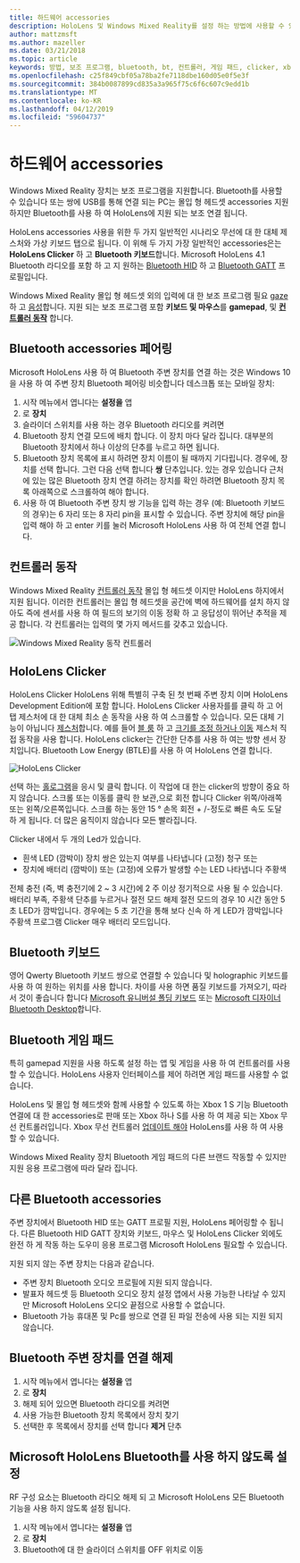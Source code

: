 ```yaml
---
title: 하드웨어 accessories
description: HoloLens 및 Windows Mixed Reality를 설정 하는 방법에 사용할 수 있는 보조 프로그램의 형식을 설명 합니다.
author: mattzmsft
ms.author: mazeller
ms.date: 03/21/2018
ms.topic: article
keywords: 방법, 보조 프로그램, bluetooth, bt, 컨트롤러, 게임 패드, clicker, xbox
ms.openlocfilehash: c25f849cbf05a78ba2fe7118dbe160d05e0f5e3f
ms.sourcegitcommit: 384b0087899cd835a3a965f75c6f6c607c9edd1b
ms.translationtype: MT
ms.contentlocale: ko-KR
ms.lasthandoff: 04/12/2019
ms.locfileid: "59604737"
---
```

# <a name="hardware-accessories"></a>하드웨어 accessories

Windows Mixed Reality 장치는 보조 프로그램을 지원합니다. Bluetooth를 사용할 수 있습니다 또는 쌍에 USB를 통해 연결 되는 PC는 몰입 형 헤드셋 accessories 지원 하지만 Bluetooth를 사용 하 여 HoloLens에 지원 되는 보조 연결 됩니다.

HoloLens accessories 사용을 위한 두 가지 일반적인 시나리오 무선에 대 한 대체 제스처와 가상 키보드 탭으로 됩니다. 이 위해 두 가지 가장 일반적인 accessories은는 **HoloLens Clicker** 하 고 **Bluetooth 키보드**합니다. Microsoft HoloLens 4.1 Bluetooth 라디오를 포함 하 고 지 원하는 [Bluetooth HID](https://en.wikipedia.org/wiki/List_of_Bluetooth_profiles#Human_Interface_Device_Profile_.28HID.29) 하 고 [Bluetooth GATT](https://en.wikipedia.org/wiki/List_of_Bluetooth_profiles#Generic_Attribute_Profile_.28GATT.29) 프로필입니다.

Windows Mixed Reality 몰입 형 헤드셋 외의 입력에 대 한 보조 프로그램 필요 [gaze](gaze.md) 하 고 [음성](voice-input.md)합니다. 지원 되는 보조 프로그램 포함 **키보드 및 마우스**를 **gamepad**, 및  **[컨트롤러 동작](motion-controllers.md)** 합니다.

## <a name="pairing-bluetooth-accessories"></a>Bluetooth accessories 페어링

Microsoft HoloLens 사용 하 여 Bluetooth 주변 장치를 연결 하는 것은 Windows 10을 사용 하 여 주변 장치 Bluetooth 페어링 비슷합니다 데스크톱 또는 모바일 장치:
1. 시작 메뉴에서 엽니다는 **설정을** 앱
2. 로 **장치**
3. 슬라이더 스위치를 사용 하는 경우 Bluetooth 라디오를 켜려면
4. Bluetooth 장치 연결 모드에 배치 합니다. 이 장치 마다 달라 집니다. 대부분의 Bluetooth 장치에서 하나 이상의 단추를 누르고 하면 됩니다.
5. Bluetooth 장치 목록에 표시 하려면 장치 이름이 될 때까지 기다립니다. 경우에, 장치를 선택 합니다. 그런 다음 선택 합니다 **쌍** 단추입니다. 있는 경우 있습니다 근처에 있는 많은 Bluetooth 장치 연결 하려는 장치를 확인 하려면 Bluetooth 장치 목록 아래쪽으로 스크롤하여 해야 합니다.
6. 사용 하 여 Bluetooth 주변 장치 쌍 기능을 입력 하는 경우 (예: Bluetooth 키보드의 경우)는 6 자리 또는 8 자리 pin을 표시할 수 있습니다. 주변 장치에 해당 pin을 입력 해야 하 고 enter 키를 눌러 Microsoft HoloLens 사용 하 여 전체 연결 합니다.

## <a name="motion-controllers"></a>컨트롤러 동작

Windows Mixed Reality [컨트롤러 동작](motion-controllers.md) 몰입 형 헤드셋 이지만 HoloLens 하지에서 지원 됩니다. 이러한 컨트롤러는 몰입 형 헤드셋을 공간에 벽에 하드웨어를 설치 하지 않아도 즉에 센서를 사용 하 여 필드의 보기의 이동 정확 하 고 응답성이 뛰어난 추적을 제공 합니다. 각 컨트롤러는 입력의 몇 가지 메서드를 갖추고 있습니다.

![Windows Mixed Reality 동작 컨트롤러](images/winmr-ck-1080x1080-350px.jpg)

## <a name="hololens-clicker"></a>HoloLens Clicker

HoloLens Clicker HoloLens 위해 특별히 구축 된 첫 번째 주변 장치 이며 HoloLens Development Edition에 포함 합니다. HoloLens Clicker 사용자를를 클릭 하 고 어 탭 제스처에 대 한 대체 최소 손 동작을 사용 하 여 스크롤할 수 있습니다. 모든 대체 기능이 아닙니다 [제스처](gestures.md)합니다. 예를 들어 [블 룸](gestures.md#bloom) 하 고 [크기를 조정 하거나 이동](gestures.md#composite-gestures) 제스처 직접 동작을 사용 합니다. HoloLens clicker는 간단한 단추를 사용 하 여는 방향 센서 장치입니다. Bluetooth Low Energy (BTLE)를 사용 하 여 HoloLens 연결 합니다.

![HoloLens Clicker](images/hololens-clicker-500px.jpg)

선택 하는 [홀로그램](hologram.md)을 응시 및 클릭 합니다. 이 작업에 대 한는 clicker의 방향이 중요 하지 않습니다. 스크롤 또는 이동를 클릭 한 보관,으로 회전 합니다 Clicker 위쪽/아래쪽 또는 왼쪽/오른쪽입니다. 스크롤 하는 동안 15 ° 손목 회전 + /-정도로 빠른 속도 도달 하 게 됩니다. 더 많은 움직이지 않습니다 모든 빨라집니다.

Clicker 내에서 두 개의 Led가 있습니다.
* 흰색 LED (깜박이) 장치 쌍은 있는지 여부를 나타냅니다 (고정) 청구 또는
* 장치에 배터리 (깜박이) 또는 (고정)에 오류가 발생할 수는 LED 나타냅니다 주황색

전체 충전 (즉, 벽 충전기에 2 ~ 3 시간)에 2 주 이상 정기적으로 사용 될 수 있습니다. 배터리 부족, 주황색 단추를 누르거나 절전 모드 해제 절전 모드의 경우 10 시간 동안 5 초 LED가 깜박입니다. 경우에는 5 초 기간을 통해 보다 신속 하 게 LED가 깜박입니다 주황색 프로그램 Clicker 매우 배터리 모드입니다.

## <a name="bluetooth-keyboards"></a>Bluetooth 키보드

영어 Qwerty Bluetooth 키보드 쌍으로 연결할 수 있습니다 및 holographic 키보드를 사용 하 여 원하는 위치를 사용 합니다. 차이를 사용 하면 품질 키보드를 가져오기, 따라서 것이 좋습니다 합니다 [Microsoft 유니버설 폴딩 키보드](https://www.microsoft.com/accessories/products/keyboards/universal-foldable-keyboard/gu5-00001) 또는 [Microsoft 디자이너 Bluetooth Desktop](https://www.microsoft.com/accessories/products/keyboards/designer-bluetooth-desktop/7n9-00001)합니다.

## <a name="bluetooth-gamepads"></a>Bluetooth 게임 패드

특히 gamepad 지원을 사용 하도록 설정 하는 앱 및 게임을 사용 하 여 컨트롤러를 사용할 수 있습니다. HoloLens 사용자 인터페이스를 제어 하려면 게임 패드를 사용할 수 없습니다.

HoloLens 및 몰입 형 헤드셋와 함께 사용할 수 있도록 하는 Xbox 1 S 기능 Bluetooth 연결에 대 한 accessories로 판매 또는 Xbox 하나 S를 사용 하 여 제공 되는 Xbox 무선 컨트롤러입니다. Xbox 무선 컨트롤러 [업데이트 해야](https://support.xbox.com/xbox-one/accessories/update-controller-for-stereo-headset-adapter) HoloLens를 사용 하 여 사용할 수 있습니다.

Windows Mixed Reality 장치 Bluetooth 게임 패드의 다른 브랜드 작동할 수 있지만 지원 응용 프로그램에 따라 달라 집니다.

## <a name="other-bluetooth-accessories"></a>다른 Bluetooth accessories

주변 장치에서 Bluetooth HID 또는 GATT 프로필 지원, HoloLens 페어링할 수 됩니다. 다른 Bluetooth HID GATT 장치와 키보드, 마우스 및 HoloLens Clicker 외에도 완전 하 게 작동 하는 도우미 응용 프로그램 Microsoft HoloLens 필요할 수 있습니다.

지원 되지 않는 주변 장치는 다음과 같습니다.
* 주변 장치 Bluetooth 오디오 프로필에 지원 되지 않습니다.
* 발표자 헤드셋 등 Bluetooth 오디오 장치 설정 앱에서 사용 가능한 나타날 수 있지만 Microsoft HoloLens 오디오 끝점으로 사용할 수 없습니다.
* Bluetooth 가능 휴대폰 및 Pc를 쌍으로 연결 된 파일 전송에 사용 되는 지원 되지 않습니다.

## <a name="unpairing-a-bluetooth-peripheral"></a>Bluetooth 주변 장치를 연결 해제
1. 시작 메뉴에서 엽니다는 **설정을** 앱
2. 로 **장치**
3. 해제 되어 있으면 Bluetooth 라디오를 켜려면
4. 사용 가능한 Bluetooth 장치 목록에서 장치 찾기
5. 선택한 후 목록에서 장치를 선택 합니다 **제거** 단추

## <a name="disabling-bluetooth-on-microsoft-hololens"></a>Microsoft HoloLens Bluetooth를 사용 하지 않도록 설정

RF 구성 요소는 Bluetooth 라디오 해제 되 고 Microsoft HoloLens 모든 Bluetooth 기능을 사용 하지 않도록 설정 됩니다.
1. 시작 메뉴에서 엽니다는 **설정을** 앱
2. 로 **장치**
3. Bluetooth에 대 한 슬라이더 스위치를 OFF 위치로 이동
